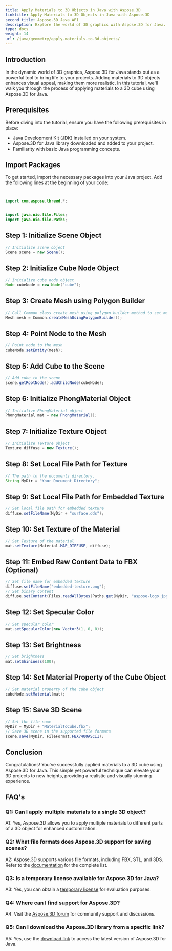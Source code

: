 ```yaml
---
title: Apply Materials to 3D Objects in Java with Aspose.3D
linktitle: Apply Materials to 3D Objects in Java with Aspose.3D
second_title: Aspose.3D Java API
description: Explore the world of 3D graphics with Aspose.3D for Java. Learn how to apply materials to 3D objects seamlessly. Elevate your projects with realistic visuals.
type: docs
weight: 14
url: /java/geometry/apply-materials-to-3d-objects/
---
```

## Introduction

In the dynamic world of 3D graphics, Aspose.3D for Java stands out as a powerful tool to bring life to your projects. Adding materials to 3D objects enhances visual appeal, making them more realistic. In this tutorial, we'll walk you through the process of applying materials to a 3D cube using Aspose.3D for Java.

## Prerequisites

Before diving into the tutorial, ensure you have the following prerequisites in place:

- Java Development Kit (JDK) installed on your system.
- Aspose.3D for Java library downloaded and added to your project.
- Familiarity with basic Java programming concepts.

## Import Packages

To get started, import the necessary packages into your Java project. Add the following lines at the beginning of your code:

```java


import com.aspose.threed.*;


import java.nio.file.Files;
import java.nio.file.Paths;
```

## Step 1: Initialize Scene Object

```java
// Initialize scene object
Scene scene = new Scene();
```

## Step 2: Initialize Cube Node Object

```java
// Initialize cube node object
Node cubeNode = new Node("cube");
```

## Step 3: Create Mesh using Polygon Builder

```java
// Call Common class create mesh using polygon builder method to set mesh instance
Mesh mesh = Common.createMeshUsingPolygonBuilder();
```

## Step 4: Point Node to the Mesh

```java
// Point node to the mesh
cubeNode.setEntity(mesh);
```

## Step 5: Add Cube to the Scene

```java
// Add cube to the scene
scene.getRootNode().addChildNode(cubeNode);
```

## Step 6: Initialize PhongMaterial Object

```java
// Initialize PhongMaterial object
PhongMaterial mat = new PhongMaterial();
```

## Step 7: Initialize Texture Object

```java
// Initialize Texture object
Texture diffuse = new Texture();
```

## Step 8: Set Local File Path for Texture

```java
// The path to the documents directory.
String MyDir = "Your Document Directory";
```

## Step 9: Set Local File Path for Embedded Texture

```java
// Set local file path for embedded texture
diffuse.setFileName(MyDir + "surface.dds");
```

## Step 10: Set Texture of the Material

```java
// Set Texture of the material
mat.setTexture(Material.MAP_DIFFUSE, diffuse);
```

## Step 11: Embed Raw Content Data to FBX (Optional)

```java
// Set file name for embedded texture
diffuse.setFileName("embedded-texture.png");
// Set binary content
diffuse.setContent(Files.readAllBytes(Paths.get(MyDir, "aspose-logo.jpg")));
```

## Step 12: Set Specular Color

```java
// Set specular color
mat.setSpecularColor(new Vector3(1, 0, 0));
```

## Step 13: Set Brightness

```java
// Set brightness
mat.setShininess(100);
```

## Step 14: Set Material Property of the Cube Object

```java
// Set material property of the cube object
cubeNode.setMaterial(mat);
```

## Step 15: Save 3D Scene

```java
// Set the file name
MyDir = MyDir + "MaterialToCube.fbx";
// Save 3D scene in the supported file formats
scene.save(MyDir, FileFormat.FBX7400ASCII);
```

## Conclusion

Congratulations! You've successfully applied materials to a 3D cube using Aspose.3D for Java. This simple yet powerful technique can elevate your 3D projects to new heights, providing a realistic and visually stunning experience.

## FAQ's

### Q1: Can I apply multiple materials to a single 3D object?

A1: Yes, Aspose.3D allows you to apply multiple materials to different parts of a 3D object for enhanced customization.

### Q2: What file formats does Aspose.3D support for saving scenes?

A2: Aspose.3D supports various file formats, including FBX, STL, and 3DS. Refer to the [documentation](https://reference.aspose.com/3d/java/) for the complete list.

### Q3: Is a temporary license available for Aspose.3D for Java?

A3: Yes, you can obtain a [temporary license](https://purchase.aspose.com/temporary-license/) for evaluation purposes.

### Q4: Where can I find support for Aspose.3D?

A4: Visit the [Aspose.3D forum](https://forum.aspose.com/c/3d/18) for community support and discussions.

### Q5: Can I download the Aspose.3D library from a specific link?

A5: Yes, use the [download link](https://releases.aspose.com/3d/java/) to access the latest version of Aspose.3D for Java.

